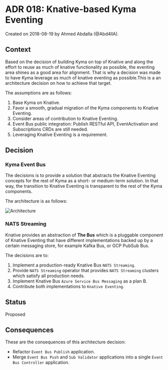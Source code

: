 # ADR 018: Knative-based Kyma Eventing 

Created on 2018-08-19 by Ahmed Abdalla (@Abd4llA).

## Context

Based on the decision of building Kyma on top of Knative and along the effort to reuse as much of knative functionality as possible, the eventing area shines as a good area for alignment. That is why a decision was made to have Kyma leverage as much of knative eventing as possible.This is a an architecture decision on how to achieve that target.

The assumptions are as follows:
1. Base Kyma on Knative.
2. Favor a smooth, gradual migration of the Kyma components to Knative Eventing.
3. Consider areas of contribution to Knative Eventing.
4. Event Bus public integration: Publish RESTful API, EventActivation and Subscriptions CRDs are still needed.
5. Leveraging Knative Eventing is a requirement.

## Decision

### Kyma Event Bus 

The decisions is to provide a solution that abstracts the Knative Eventing concepts for the rest of Kyma as a short- or medium-term solution. In that way, the transition to Knative Eventing is transparent to the rest of the Kyma components.

The architecture is as follows: 

![Architecture](../assets/event-bus.png)

### NATS Streaming

Knative provides an abstraction of **The Bus** which is a pluggable component of Knative Eventing that have different implementations backed up by a certain messaging store, for example Kafka Bus, or GCP PubSub Bus.

The decisions are to:

1. Implement a production-ready Knative Bus `NATS Streaming`.
2. Provide `NATS Streaming` operator that provides `NATS Streaming` clusters which satisfy all production needs.
3. Implement Knative Bus `Azure Service Bus Messaging` as a plan B.
4. Contribute both implementations to `Knative Eventing`.

## Status

Proposed

## Consequences

These are the consequences of this architecture decision:
- Refactor `Event Bus Publish` application.
- Merge `Event Bus Push` and `Sub Validator` applications into a single `Event Bus Controller` application.
